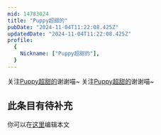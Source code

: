 ```yaml
---
mid: 14783024
title: "Puppy超甜的"
pubDate: "2024-11-04T11:22:08.425Z"
updatedDate: "2024-11-04T11:22:08.425Z"
profile:
  {
    Nickname: ["Puppy超甜的"],
  }
---
```


关注[Puppy超甜的](https://space.bilibili.com/14783024)谢谢喵~ 关注[Puppy超甜的](https://space.bilibili.com/14783024)谢谢喵~

## 此条目有待补充
你可以在[这里](https://github.com/Yuhanawa/VTuber.ICU-Content/edit/master/v/Puppy超甜的/index.md)编辑本文
